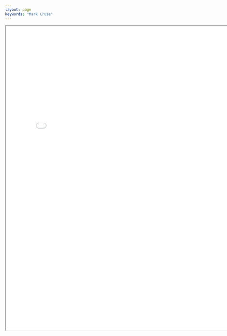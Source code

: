 ```yaml
---
layout: page
keywords: "Mark Cruse"
---
```

<iframe src="/resume.pdf" width="800px" height="1000px"></iframe>

